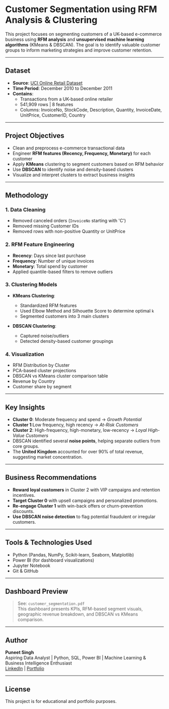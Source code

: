 # Customer Segmentation using RFM Analysis & Clustering

This project focuses on segmenting customers of a UK-based e-commerce business using **RFM analysis** and **unsupervised machine learning algorithms** (KMeans & DBSCAN). The goal is to identify valuable customer groups to inform marketing strategies and improve customer retention.

---

##  Dataset

- **Source**: [UCI Online Retail Dataset](https://www.kaggle.com/datasets/carrie1/ecommerce-data/data)
- **Time Period**: December 2010 to December 2011
- **Contains**:
  - Transactions from a UK-based online retailer
  - 541,909 rows | 8 features
  - Columns: InvoiceNo, StockCode, Description, Quantity, InvoiceDate, UnitPrice, CustomerID, Country

---

## Project Objectives

- Clean and preprocess e-commerce transactional data
- Engineer **RFM features (Recency, Frequency, Monetary)** for each customer
- Apply **KMeans** clustering to segment customers based on RFM behavior
- Use **DBSCAN** to identify noise and density-based clusters
- Visualize and interpret clusters to extract business insights

---

##  Methodology

### 1. Data Cleaning
- Removed canceled orders (`InvoiceNo` starting with 'C')
- Removed missing Customer IDs
- Removed rows with non-positive Quantity or UnitPrice

### 2. RFM Feature Engineering
- **Recency**: Days since last purchase
- **Frequency**: Number of unique invoices
- **Monetary**: Total spend by customer
- Applied quantile-based filters to remove outliers

### 3. Clustering Models
- **KMeans Clustering**:
  - Standardized RFM features
  - Used Elbow Method and Silhouette Score to determine optimal `k`
  - Segmented customers into 3 main clusters

- **DBSCAN Clustering**:
  - Captured noise/outliers
  - Detected density-based customer groupings

### 4. Visualization
- RFM Distribution by Cluster
- PCA-based cluster projections
- DBSCAN vs KMeans cluster comparison table
- Revenue by Country
- Customer share by segment

---

## Key Insights

- **Cluster 0**: Moderate frequency and spend →  *Growth Potential*
- **Cluster 1**:Low frequency, high recency →  *At-Risk Customers*
- **Cluster 2**: High-frequency, high-monetary, low-recency →  *Loyal High-Value Customers*
- DBSCAN identified several **noise points**, helping separate outliers from core groups.
- The **United Kingdom** accounted for over 90% of total revenue, suggesting market concentration.

---

## Business Recommendations

- **Reward loyal customers** in Cluster 2 with VIP campaigns and retention incentives.
- **Target Cluster 0** with upsell campaigns and personalized promotions.
- **Re-engage Cluster 1** with win-back offers or churn-prevention discounts.
- **Use DBSCAN noise detection** to flag potential fraudulent or irregular customers.

---

##  Tools & Technologies Used

- Python (Pandas, NumPy, Scikit-learn, Seaborn, Matplotlib)
- Power BI (for dashboard visualizations)
- Jupyter Notebook
- Git & GitHub

---

##  Dashboard Preview

>  See: `customer_segmentation.pdf`  
This dashboard presents KPIs, RFM-based segment visuals, geographic revenue breakdown, and DBSCAN vs KMeans comparison.

---

##  Author

**Puneet Singh**  
Aspiring Data Analyst | Python, SQL, Power BI | Machine Learning & Business Intelligence Enthusiast  
[LinkedIn](https://www.linkedin.com/in/puneet471/) | [Portfolio](https://github.com/Puneet0123/Data_project/tree/main)

---

## License

This project is for educational and portfolio purposes.

